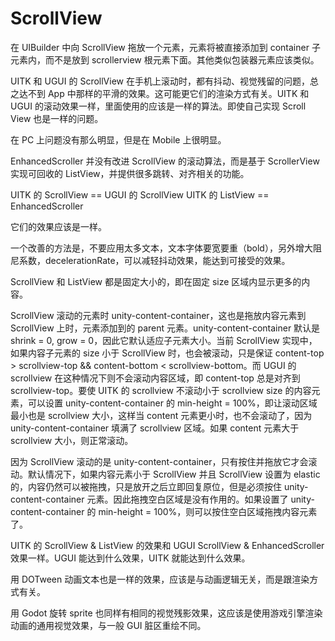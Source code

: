 # ScrollView

在 UIBuilder 中向 ScrollView 拖放一个元素，元素将被直接添加到 container 子元素内，而不是放到 scrollerview 根元素下面。其他类似包装器元素应该类似。

UITK 和 UGUI 的 ScrollView 在手机上滚动时，都有抖动、视觉残留的问题，总之达不到 App 中那样的平滑的效果。这可能更它们的渲染方式有关。UITK 和 UGUI 的滚动效果一样，里面使用的应该是一样的算法。即使自己实现 Scroll View 也是一样的问题。

在 PC 上问题没有那么明显，但是在 Mobile 上很明显。

EnhancedScroller 并没有改进 ScrollView 的滚动算法，而是基于 ScrollerView 实现可回收的 ListView，并提供很多跳转、对齐相关的功能。

UITK 的 ScrollView == UGUI 的 ScrollView
UITK 的 ListView == EnhancedScroller

它们的效果应该是一样。

一个改善的方法是，不要应用太多文本，文本字体要宽要重（bold），另外增大阻尼系数，decelerationRate，可以减轻抖动效果，能达到可接受的效果。

ScrollView 和 ListView 都是固定大小的，即在固定 size 区域内显示更多的内容。

ScrollView 滚动的元素时 unity-content-container，这也是拖放内容元素到 ScrollView 上时，元素添加到的 parent 元素。unity-content-container 默认是 shrink = 0, grow = 0，因此它默认适应子元素大小。当前 ScrollView 实现中，如果内容子元素的 size 小于 ScrollView 时，也会被滚动，只是保证 content-top > scrollview-top && content-bottom < scrollview-bottom。而 UGUI 的 scrollview 在这种情况下则不会滚动内容区域，即 content-top 总是对齐到 scrollview-top。要使 UITK 的 scrollview 不滚动小于 scrollview size 的内容元素，可以设置 unity-content-container 的 min-height = 100%，即让滚动区域最小也是 scrollview 大小，这样当 content 元素更小时，也不会滚动了，因为 unity-content-container 填满了 scrollview 区域。如果 content 元素大于 scrollview 大小，则正常滚动。

因为 ScrollView 滚动的是 unity-content-container，只有按住并拖放它才会滚动。默认情况下，如果内容元素小于 ScrollView 并且 ScrollView 设置为 elastic 的，内容仍然可以被拖拽，只是放开之后立即回复原位，但是必须按住 unity-content-container 元素。因此拖拽空白区域是没有作用的。如果设置了 unity-content-container 的 min-height = 100%，则可以按住空白区域拖拽内容元素了。

UITK 的 ScrollView & ListView 的效果和 UGUI ScrollView & EnhancedScroller 效果一样。UGUI 能达到什么效果，UITK 就能达到什么效果。

用 DOTween 动画文本也是一样的效果，应该是与动画逻辑无关，而是跟渲染方式有关。

用 Godot 旋转 sprite 也同样有相同的视觉残影效果，这应该是使用游戏引擎渲染动画的通用视觉效果，与一般 GUI 脏区重绘不同。
